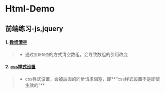 # Html-Demo
## 前端练习-js,jquery

#### 1. [数组清空](./HtmlDemo/WebContent/arrayClear)
> - 通过`重新赋值`的方式清空数组，会导致数组的引用改变

#### 2. [css样式设置](./HtmlDemo/WebContent/html/cssTest.html)
> - css样式设置，会被后面的同步请求阻塞，即**“css样式设置不是即使生效的”**
